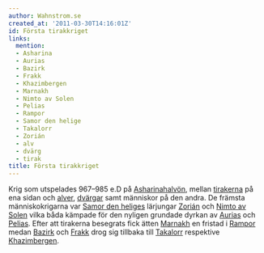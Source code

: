 ```yaml
---
author: Wahnstrom.se
created_at: '2011-03-30T14:16:01Z'
id: Första tirakkriget
links:
  mention:
  - Asharina
  - Aurias
  - Bazirk
  - Frakk
  - Khazimbergen
  - Marnakh
  - Nimto av Solen
  - Pelias
  - Rampor
  - Samor den helige
  - Takalorr
  - Zorián
  - alv
  - dvärg
  - tirak
title: Första tirakkriget
---
```


Krig som utspelades 967–985 e.D på [Asharinahalvön], mellan [tirakerna] på ena sidan och [alver],
[dvärgar] samt människor på den andra. De främsta människokrigarna var [Samor den heliges] lärjungar
[Zorián] och [Nimto av Solen] vilka båda kämpade för den nyligen grundade dyrkan av [Aurias] och
[Pelias]. Efter att tirakerna besegrats fick ätten [Marnakh] en fristad i [Rampor] medan [Bazirk]
och [Frakk] drog sig tillbaka till [Takalorr] respektive [Khazimbergen].

  [Asharinahalvön]: Asharina
  [tirakerna]: tirak
  [alver]: alv
  [dvärgar]: dvärg
  [Samor den heliges]: Samor_den_helige
  [Zorián]: Zorián
  [Nimto av Solen]: Nimto_av_Solen
  [Aurias]: Aurias
  [Pelias]: Pelias
  [Marnakh]: Marnakh
  [Rampor]: Rampor
  [Bazirk]: Bazirk
  [Frakk]: Frakk
  [Takalorr]: Takalorr
  [Khazimbergen]: Khazimbergen